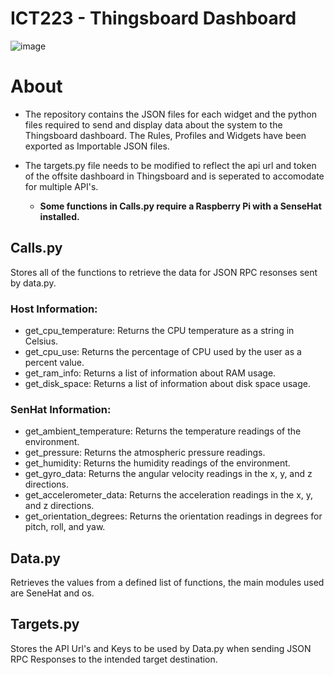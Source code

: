 # ICT223 - Thingsboard Dashboard

![image](https://user-images.githubusercontent.com/95189970/218229756-f085c006-9477-4089-af92-e772d5f304de.png)

# About #

- The repository contains the JSON files for each widget and the python files required to send and display data about the system to the Thingsboard dashboard. The Rules, Profiles and Widgets have been exported as Importable JSON files.

- The targets.py file needs to be modified to reflect the api url and token of the offsite dashboard in Thingsboard and is seperated to accomodate for multiple API's.

  - **Some functions in Calls.py require a Raspberry Pi with a SenseHat installed.**

## Calls.py ##

Stores all of the functions to retrieve the data for JSON RPC resonses sent by data.py. 

### Host Information: ##


- get_cpu_temperature: Returns the CPU temperature as a string in Celsius.
- get_cpu_use: Returns the percentage of CPU used by the user as a percent value.
- get_ram_info: Returns a list of information about RAM usage.
- get_disk_space: Returns a list of information about disk space usage.

### SenHat Information: ##

- get_ambient_temperature: Returns the temperature readings of the environment.
- get_pressure: Returns the atmospheric pressure readings.
- get_humidity: Returns the humidity readings of the environment.
- get_gyro_data: Returns the angular velocity readings in the x, y, and z directions.
- get_accelerometer_data: Returns the acceleration readings in the x, y, and z directions.
- get_orientation_degrees: Returns the orientation readings in degrees for pitch, roll, and yaw.

## Data.py ##

Retrieves the values from a defined list of functions, the main modules used are SeneHat and os.

## Targets.py ##

Stores the API Url's and Keys to be used by Data.py when sending JSON RPC Responses to the intended target destination.
